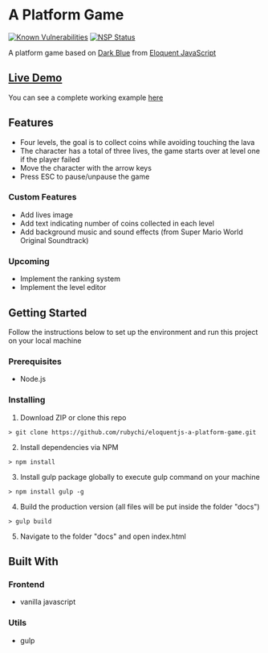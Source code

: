 # A Platform Game

[![Known Vulnerabilities](https://snyk.io/test/github/rubychi/eloquentjs-a-platform-game/badge.svg)](https://snyk.io/test/github/rubychi/eloquentjs-a-platform-game)
[![NSP Status](https://nodesecurity.io/orgs/rubychi/projects/f7cfe98b-2c9e-4e0e-b59d-66a273db03fd/badge)](https://nodesecurity.io/orgs/rubychi/projects/f7cfe98b-2c9e-4e0e-b59d-66a273db03fd)

A platform game based on [Dark Blue](http://www.lessmilk.com/game/dark-blue/) from [Eloquent JavaScript](http://eloquentjavascript.net/)

## [Live Demo](https://rubychi.github.io/eloquentjs-a-platform-game)

You can see a complete working example [here](https://rubychi.github.io/eloquentjs-a-platform-game)

## Features

* Four levels, the goal is to collect coins while avoiding touching the lava
* The character has a total of three lives, the game starts over at level one if the player failed
* Move the character with the arrow keys
* Press ESC to pause/unpause the game

### Custom Features

* Add lives image
* Add text indicating number of coins collected in each level
* Add background music and sound effects (from Super Mario World Original Soundtrack)

### Upcoming

* Implement the ranking system
* Implement the level editor

## Getting Started

Follow the instructions below to set up the environment and run this project on your local machine

### Prerequisites

* Node.js

### Installing

1. Download ZIP or clone this repo
```
> git clone https://github.com/rubychi/eloquentjs-a-platform-game.git
```

2. Install dependencies via NPM
```
> npm install
```

3. Install gulp package globally to execute gulp command on your machine
```
> npm install gulp -g
```

4. Build the production version (all files will be put inside the folder "docs")
```
> gulp build
```

5. Navigate to the folder "docs" and open index.html

## Built With

### Frontend

* vanilla javascript

### Utils

* gulp
